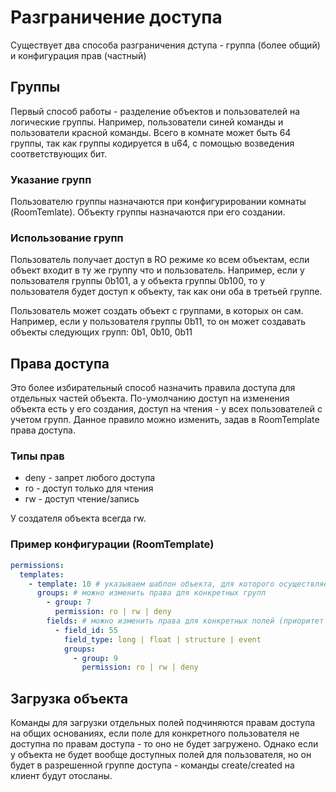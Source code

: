 # Разграничение доступа

Существует два способа разграничения дступа - группа (более общий) и конфигурация прав (частный)

## Группы

Первый способ работы - разделение объектов и пользователей на логические группы. Например, пользователи синей команды и пользователи красной команды. Всего в комнате может быть 64
группы, так как группы кодируется в u64, с помощью возведения соответствующих бит.

### Указание групп
Пользователю группы назначаются при конфигурировании комнаты (RoomTemlate). 
Объекту группы назначаются при его создании.

### Использование групп

Пользователь получает доступ в RO режиме ко всем объектам, если объект входит в ту же группу что и пользователь. Например, если у пользователя группы 0b101, а у объекта группы
0b100, то у пользователя будет доступ к объекту, так как они оба в третьей группе.

Пользователь может создать объект с группами, в которых он сам. Например, если у пользователя группы 0b11, то он может создавать объекты следующих групп: 0b1, 0b10, 0b11
 

## Права доступа

Это более избирательный способ назначить правила доступа для отдельных частей объекта.
По-умолчанию доступ на изменения объекта есть у его создания, доступ на чтения - у всех пользователей с учетом групп.
Данное правило можно изменить, задав в RoomTemplate права доступа.

### Типы прав

- deny - запрет любого доступа
- ro - доступ только для чтения
- rw - доступ чтение/запись

У создателя объекта всегда rw.


### Пример конфигурации (RoomTemplate)

```yaml
permissions:
  templates:
    - template: 10 # указываем шаблон объекта, для которого осуществляется настройка прав
      groups: # можно изменить права для конкретных групп
        - group: 7
          permission: ro | rw | deny
        fields: # можно изменить права для конкретных полей (приоритет выше чем права групп) 
          - field_id: 55
            field_type: long | float | structure | event
            groups:
              - group: 9
                permission: ro | rw | deny
```


## Загрузка объекта
Команды для загрузки отдельных полей подчиняются правам доступа на общих основаниях, если поле для конкретного пользователя не доступна по правам доступа - то оно не будет 
загружено. Однако если у объекта не будет вообще доступных полей для пользователя, но он будет в разрешенной группе доступа - команды create/created на клиент будут отосланы.

